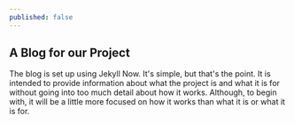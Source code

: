 ```yaml
---
published: false
---
```

## A Blog for our Project

The blog is set up using Jekyll Now. It's simple, but that's the point. It is intended to provide information about what the project is and what it is for without going into too much detail about how it works. Although, to begin with, it will be a little more focused on how it works than what it is or what it is for.
